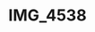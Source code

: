 ---
pid: '196'
layout: photos
title: IMG_4538
filename: IMG_4538.jpg
caption: 
previous_pid: '195'
next_pid: '197'
permalink: "/photos/196.html"
---